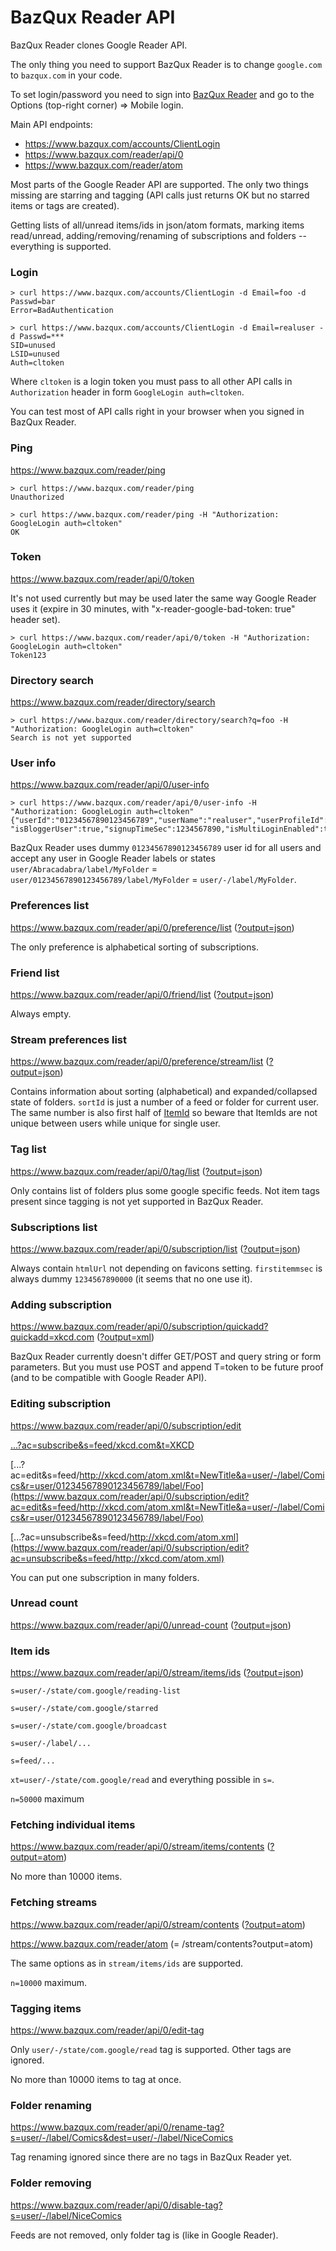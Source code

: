 BazQux Reader API
==========

BazQux Reader clones Google Reader API. 

The only thing you need to support BazQux Reader is to change
`google.com` to `bazqux.com` in your code.

To set login/password you need to sign into [BazQux Reader](https://bazqux.com)
and go to the Options (top-right corner) => Mobile login.

Main API endpoints:
* https://www.bazqux.com/accounts/ClientLogin
* https://www.bazqux.com/reader/api/0
* https://www.bazqux.com/reader/atom

Most parts of the Google Reader API are supported. The only two things missing are
starring and tagging (API calls just returns OK but no starred items
or tags are created).

Getting lists of all/unread items/ids in json/atom formats,
marking items read/unread, adding/removing/renaming of
subscriptions and folders -- everything is supported.

### Login

```
> curl https://www.bazqux.com/accounts/ClientLogin -d Email=foo -d Passwd=bar
Error=BadAuthentication

> curl https://www.bazqux.com/accounts/ClientLogin -d Email=realuser -d Passwd=***
SID=unused
LSID=unused
Auth=cltoken
```

Where `cltoken` is a login token you must pass to all other API calls in
`Authorization` header in form `GoogleLogin auth=cltoken`.

You can test most of API calls right in your browser when you signed in BazQux Reader.

### Ping

https://www.bazqux.com/reader/ping

```
> curl https://www.bazqux.com/reader/ping
Unauthorized

> curl https://www.bazqux.com/reader/ping -H "Authorization: GoogleLogin auth=cltoken"
OK
```

### Token

https://www.bazqux.com/reader/api/0/token

It's not used currently but may be used later the same way Google Reader uses it 
(expire in 30 minutes, with "x-reader-google-bad-token: true" header set).

```
> curl https://www.bazqux.com/reader/api/0/token -H "Authorization: GoogleLogin auth=cltoken"
Token123
```

### Directory search

https://www.bazqux.com/reader/directory/search

```
> curl https://www.bazqux.com/reader/directory/search?q=foo -H "Authorization: GoogleLogin auth=cltoken"
Search is not yet supported
```

### User info

https://www.bazqux.com/reader/api/0/user-info

```
> curl https://www.bazqux.com/reader/api/0/user-info -H "Authorization: GoogleLogin auth=cltoken"
{"userId":"01234567890123456789","userName":"realuser","userProfileId":"01234567890123456789","userEmail":"realuser",
"isBloggerUser":true,"signupTimeSec":1234567890,"isMultiLoginEnabled":true}
```

BazQux Reader uses dummy `01234567890123456789` user id for all users and accept any user in Google Reader labels
or states `user/Abracadabra/label/MyFolder` = `user/01234567890123456789/label/MyFolder` = `user/-/label/MyFolder`. 

### Preferences list

https://www.bazqux.com/reader/api/0/preference/list ([?output=json](https://www.bazqux.com/reader/api/0/preference/list?output=json))

The only preference is alphabetical sorting of subscriptions.

### Friend list

https://www.bazqux.com/reader/api/0/friend/list ([?output=json](https://www.bazqux.com/reader/api/0/friend/list?output=json))

Always empty.

### Stream preferences list

https://www.bazqux.com/reader/api/0/preference/stream/list ([?output=json](https://www.bazqux.com/reader/api/0/preference/stream/list?output=json))

Contains information about sorting (alphabetical) and expanded/collapsed state of folders. 
`sortId` is just a number of a feed or folder for current user. The same number is also first half of
[ItemId](https://code.google.com/p/google-reader-api/wiki/ItemId) so beware that ItemIds are not unique between users
while unique for single user.

### Tag list

https://www.bazqux.com/reader/api/0/tag/list ([?output=json](https://www.bazqux.com/reader/api/0/tag/list?output=json))

Only contains list of folders plus some google specific feeds. Not item tags present since tagging is not yet supported
in BazQux Reader.

### Subscriptions list

https://www.bazqux.com/reader/api/0/subscription/list ([?output=json](https://www.bazqux.com/reader/api/0/subscription/list?output=json))

Always contain `htmlUrl` not depending on favicons setting. `firstitemmsec` is always dummy `1234567890000` (it seems
that no one use it).

### Adding subscription

https://www.bazqux.com/reader/api/0/subscription/quickadd?quickadd=xkcd.com
([?output=xml](https://www.bazqux.com/reader/api/0/subscription/quickadd?quickadd=xkcd.com&output=xml))

BazQux Reader currently doesn't differ GET/POST and query string or form parameters. But you must use POST and append T=token 
to be future proof (and to be compatible with Google Reader API).

### Editing subscription

https://www.bazqux.com/reader/api/0/subscription/edit

[...?ac=subscribe&s=feed/xkcd.com&t=XKCD](https://www.bazqux.com/reader/api/0/subscription/edit?ac=subscribe&s=feed/xkcd.com&t=XKCD)

[...?ac=edit&s=feed/http://xkcd.com/atom.xml&t=NewTitle&a=user/-/label/Comics&r=user/01234567890123456789/label/Foo](https://www.bazqux.com/reader/api/0/subscription/edit?ac=edit&s=feed/http://xkcd.com/atom.xml&t=NewTitle&a=user/-/label/Comics&r=user/01234567890123456789/label/Foo)

[...?ac=unsubscribe&s=feed/http://xkcd.com/atom.xml](https://www.bazqux.com/reader/api/0/subscription/edit?ac=unsubscribe&s=feed/http://xkcd.com/atom.xml)

You can put one subscription in many folders.

### Unread count

https://www.bazqux.com/reader/api/0/unread-count ([?output=json](https://www.bazqux.com/reader/api/0/unread-count?output=json))

### Item ids

https://www.bazqux.com/reader/api/0/stream/items/ids ([?output=json](https://www.bazqux.com/reader/api/0/stream/items/ids?output=json))

`s=user/-/state/com.google/reading-list`

`s=user/-/state/com.google/starred`

`s=user/-/state/com.google/broadcast`

`s=user/-/label/...`

`s=feed/...`

`xt=user/-/state/com.google/read` and everything possible in `s=`.

`n=50000` maximum

### Fetching individual items

https://www.bazqux.com/reader/api/0/stream/items/contents ([?output=atom](https://www.bazqux.com/reader/api/0/stream/items/contents?output=atom))

No more than 10000 items.

### Fetching streams

https://www.bazqux.com/reader/api/0/stream/contents ([?output=atom](https://www.bazqux.com/reader/api/0/stream/contents?output=atom))

https://www.bazqux.com/reader/atom (= /stream/contents?output=atom)

The same options as in `stream/items/ids` are supported.

`n=10000` maximum.

### Tagging items

https://www.bazqux.com/reader/api/0/edit-tag

Only `user/-/state/com.google/read` tag is supported. Other tags are ignored.

No more than 10000 items to tag at once.

### Folder renaming

https://www.bazqux.com/reader/api/0/rename-tag?s=user/-/label/Comics&dest=user/-/label/NiceComics

Tag renaming ignored since there are no tags in BazQux Reader yet.

### Folder removing

https://www.bazqux.com/reader/api/0/disable-tag?s=user/-/label/NiceComics

Feeds are not removed, only folder tag is (like in Google Reader).
